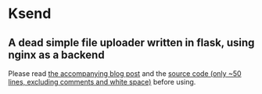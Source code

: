 # Ksend
## A dead simple file uploader written in flask, using nginx as a backend

Please read [the accompanying blog post](https://keltono.net/blog/setup.html) and the [source code (only ~50 lines, excluding comments and white space)](https://github.com/keltono/ksend/blob/main/app.py) before using.
